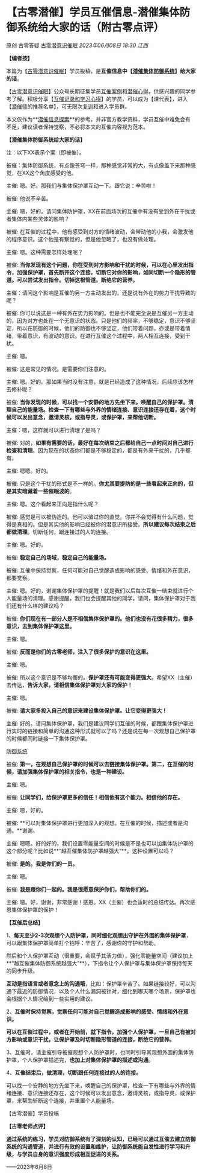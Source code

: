 # 【古零潜催】学员互催信息-潜催集体防御系统给大家的话（附古零点评）

原创 古零答疑 [古零潜意识催眠](javascript:void(0);) *2023年06月08日 18:30* *江西*



**【编者按】**

本篇为【[古零潜意识催眠](https://mp.weixin.qq.com/s?__biz=MzkwMTQwMzExNQ==&mid=2247484558&idx=1&sn=4dfbfbf4455d47cf8aa34c53d564229f&chksm=c0b41c0af7c3951c52d229fae5b3c60760940f5120b6a725ecc560347a7128a5ed96ca95655b&scene=21#wechat_redirect)】学员投稿，是**互催信息中【[潜催集体](https://mp.weixin.qq.com/s?__biz=MzkwMTQwMzExNQ==&mid=2247484541&idx=1&sn=6c59560700123d8b2d666208f8eac2de&chksm=c0b41cf9f7c395ef320c47e06577365c8f5b3b5768adb8dbb61de8ec458d3b6e94e4f0ba554c&scene=21#wechat_redirect)[防御系统](https://mp.weixin.qq.com/s?__biz=MzkwMTQwMzExNQ==&mid=2247484517&idx=1&sn=17a9dfe7e3c85426b9b19260d1c49e55&chksm=c0b41ce1f7c395f76fd8ccf93101709f910e04d6c05400b4de2ed8152e8d5b63caf76cd6467d&scene=21#wechat_redirect)】给大家的话**。

【[古零潜意识催眠](https://mp.weixin.qq.com/s?__biz=MzkwMTQwMzExNQ==&mid=2247484106&idx=1&sn=4eecb18768e235ee65d59f0825122e58&chksm=c0b41a4ef7c39358aea8151bae63575b37efb5a4c490a346b1f0481b29e73c423a7b86980b27&scene=21#wechat_redirect)】公众号长期征集学员[互催案例](https://mp.weixin.qq.com/s?__biz=MzkwMTQwMzExNQ==&mid=2247484674&idx=1&sn=3f92833948e0d7804abe5e8dd9422f77&chksm=c0b41d86f7c39490e646a8859e99c9d69a236c2f91351701445a7b67b81a448989eeaae70a46&scene=21#wechat_redirect)和[潜催心得](https://mp.weixin.qq.com/s?__biz=MzkwMTQwMzExNQ==&mid=2247484679&idx=1&sn=e823f6f21e5a713adefe62a36208e1cd&chksm=c0b41d83f7c39495339238178ff9561d60236cd7a1a2b86cc6b81903a02b3dbb9f97d737d450&scene=21#wechat_redirect)，供感兴趣的同学参考了解。积极分享【[互催记录和学习心得](https://mp.weixin.qq.com/s?__biz=MzkwMTQwMzExNQ==&mid=2247484660&idx=1&sn=0dcbe6d3bd2ab48fd5fa9318517964e4&chksm=c0b41c70f7c39566afb43fd5da3ce04ce44db741239ad1297187a1ad8f82224e0b8ae1219c1b&scene=21#wechat_redirect)】的学员，可以成为【课代表】，进入【[潜催师](https://mp.weixin.qq.com/s?__biz=MzkwMTQwMzExNQ==&mid=2247484580&idx=1&sn=4f0974c1f443ad500436ae76b3d4a360&chksm=c0b41c20f7c395360750f3694f4a266f1a04388dc6778e3e879bf5b91cde9ae8dadc68759937&scene=21#wechat_redirect)的推荐名单】，可无限次[复训](https://mp.weixin.qq.com/s?__biz=MzkwMTQwMzExNQ==&mid=2247484478&idx=1&sn=698d888951f79cf05a1797657bab6f1c&chksm=c0b41cbaf7c395aca585567fddbc858b6f2e789769eb87122d7dd02a305ac35fb16c84799701&scene=21#wechat_redirect)和进入学员群。

本文仅作为**[潜催](https://mp.weixin.qq.com/s?__biz=MzkwMTQwMzExNQ==&mid=2247484558&idx=1&sn=4dfbfbf4455d47cf8aa34c53d564229f&chksm=c0b41c0af7c3951c52d229fae5b3c60760940f5120b6a725ecc560347a7128a5ed96ca95655b&scene=21#wechat_redirect)[信息探索](https://mp.weixin.qq.com/s?__biz=MzkwMTQwMzExNQ==&mid=2247484600&idx=1&sn=58c0d2dc68d74540259be3cd35c6ff4d&chksm=c0b41c3cf7c3952aa283f079e2d3c51a100633658a2706293e2e66555bdc467d0810a857234b&scene=21#wechat_redirect)**的参考，并非官方教学资料，学员互催中难免会有不足，建议读者保持觉察，不必将本文的互催内容视为范本。



**【潜催集体防御系统给大家的话】**

注：以下XX表示个案（即被催）。

被催：集体防御系统，有点像苍穹一样，那种感觉非常的大，有点像盖下来那种感觉，在XX这个角度感受的他。

主催: 嗯。好。那我们与集体保护罩互动一下。跟它说：辛苦啦！

被催: 他说不辛苦。

主催: 嗯，好的。请问集体防护罩，XX在前面场次的互催中有没有受到外在干扰或者集体内某些灵体的影响？

被催: 在互催的过程中，他有感受到对方的情绪波动，会带动他的小我，会激发他的程序意识。这个他是有察觉的，但是他忽略了，也没有做处理。

主催: 嗯。这种需要怎样处理呢？

被催: **当你发现有这个问题，你在受到对方影响和干扰的时候，可以在心里发出指令，加强保护罩，首先断开这个连接，切断它对你的影响，如同切断一个隐形的管道。可以尝试发出指令。切掉这根管道。断绝它的营养。**

主催：请问这个影响是互催的另一方主动发出的，还是说有外在的势力干扰导致的呢？

被催: 你可以说这是一种有外在势力影响的。但是也不能完全说是互催另一方主动的，因为对方也处在一个无意识的状态。只是他们的频率，不够稳定，意识不够坚定，所以在防御的时候，他们的防御也不够坚定，他们带着问题，亦或是带着情绪，带着意识，有波动的意识。在进行互催这个过程中，两人相互连接，受到干扰。

主催: 嗯。

被催: 这是常见的情况。是需要你们注意的。

主催: 嗯。好的。那如果当时没有注意，就是已经造成了这种情况，后续应该怎样去修补呢？

被催: **当你发现的时候，可以找一个安静的地方先坐下来。唤醒自己的保护罩。清理自己的能量场。检查一下有哪些与外界的情绪连接、意识连接还存在着，这个时候可以发出意念，邀请灵核，或指导灵，或保护罩，来帮他切断。**

主催：嗯，这样就可以进行清理了是吗？

被催: 对的，**如果有需要的话，最好在每次结束之后都给自己一点时间对自己进行检查和清理**。因为现在的状态你们都是不够稳定的，都是有外来干扰的，几乎都有。

主催: 嗯嗯。好的。

被催: 只是这个干扰的形式是不一样的。**你尤其要提防的是一些看起来正向的，但是其实暗藏着一些催眠波的**。

主催: 嗯。这个看起来正向是指什么呢？

被催: 感觉是可以被伪造的。他可以骗过你的直觉。你并不会觉得有什么问题，觉得是真相的。但是其实他的影响已经被你的潜意识所接受。**所以建议每次结束之后都做清理**。切断任何，跟连接过的人的连接。

主催: 嗯。好的。

被催: **稳定自己的场域，稳定自己的能量场。**

被催: 互催中保持觉察，任何可能对自己觉醒造成影响的感受、情绪和外在意识，都要觉察。

主催: 嗯。好的，谢谢集体保护罩的提醒！就是我们以后每次互催一结束就进行个人能量场的清理。感谢提醒，我们也会提醒其他的同学。请问，集体保护罩对于我们还有什么样的建议吗？

被催: **你们现在有一部分人是不相信集体保护罩的。他们也没有花很多精力，很多意识，去到集体保护罩这里。**

主催: 嗯。

被催: **反而是你们的古零老师，注入了很多保护的意识在这里。**

主催: 嗯。

被催: 所以这个意识是不够均衡的。**保护罩还有可能变得更强大**。希望XX（主催）去传达，**告诉大家，请相信集体保护罩对大家的保护！**

主催: 嗯。

被催: **请大家多投入自己的意识来建设集体保护罩。让它变得更强大！**

主催: 好的。请问集体保护罩，我们是建议同学们互催的时候，都跟集体保护罩进行实时的链接和简单的沟通这种形式就可以了吗？还是说在每一次观想自己保护罩的时候都同时链接一下集体保护罩。

[防御系统](https://mp.weixin.qq.com/s/DxAFvc8MByHvbPIjblZUSA)

被催: **第一，在观想自己保护罩的时候可以去链接集体保护罩。第二，在互催的时候，请加强集体保护罩的相关指令，也是一种建设。**

主催: 嗯。

被催: **让同学们，给保护罩更多的信任！相信他有这个能力。相信他的存在。**

主催: 嗯，好的。

被催: **可以对集体保护罩进行更加深入的观想。在互催的时候，描述或者是沟通。**谢谢。

主催: 嗯嗯。好的好的，我们设置零能量空间的时候是不是也可以加集体防护罩的这个部分呢？比如说**“越互催集体防护罩越强大”**。这种设置可以吗？

被催: **是的。我是你们的一员。**

主催: 嗯。

被催: **我是跟你们一起的。我是很愿意保护你们，帮助你们的。**

主催: 嗯。好，谢谢，非常感谢！感恩。XX（主催）也会适时的总结传达。再次感恩集体保护罩的保护！



**【互催后总结】**

1、**每天至少2-3次观想个人防护罩，同时细化观想出守护在外围的集体保护罩**，可以跟集体保护罩简单打个招呼：辛苦了，感谢你的守护和帮助。

然后和个人保护罩互动（很重要，会赋予其活力值），强化零能量空间（建议加上**“越互催集体防御系统越强大”**），下指令让个人保护罩与集体保护罩保持每天的同步升级。

**互动是指语言或者意念上的沟通哦**，比如：保护罩辛苦了。如果链接较好，可以沟通下最近的防御情况，以及个人什么漏洞被针对，细化到哪天哪个场景，保护罩也会根据个人情况给到一些实用的建议。

2、**互催时保持觉察，觉察任何可能对自己觉醒造成影响的感受、情绪和外在意识。**

**可以在互催过程中，或者在开始前，就下指令，加强个人保护罩，一旦自己有被对方影响或意识干扰，让保护罩及时切断隐形管道的连接，断绝它的营养。**

3、互催时，请主催引导被催观想个人防护罩时，也同时引导其观想外围的集体防护罩，个人保护罩描述完，**也加上对集体保护罩的描述或沟通**。

4、**互催结束后，做清理，切断跟任何连接过的人的连接。**

可以找一个安静的地方先坐下来，唤醒自己的保护罩，检查一下有哪些与外界的情绪连接、意识连接还存在，这个时候可以发出意念，邀请灵核，或指导灵，或保护罩，来帮助斩断这个连接，并重置个人能量场。

【古零潜催】学员投稿



**【古零老师点评】**

**通过系统的练习，学员对防御系统有了深刻的认知，已经可以通过互催去建立防御系统的沟通管道，并进行有效的设置和维护，让防御系统能自发性进行学习和升级，与学员自身的意识强度形成相互促进的关系。**



——2023年6月8日